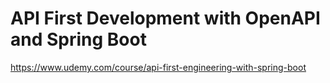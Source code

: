 # API First Development with OpenAPI and Spring Boot

https://www.udemy.com/course/api-first-engineering-with-spring-boot
